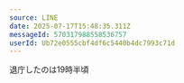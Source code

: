 ```yaml
---
source: LINE
date: 2025-07-17T15:48:35.311Z
messageId: 570317988558536757
userId: Ub72e0555cbf4df6c5440b4dc7993c71d
---
```


退庁したのは19時半頃